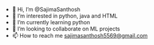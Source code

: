 - 👋 Hi, I’m @SajimaSanthosh
- 👀 I’m interested in python, java and HTML
- 🌱 I’m currently learning python
- 💞️ I’m looking to collaborate on ML projects
- 📫 How to reach me sajimasanthosh5569@gmail.com

<!---
SajimaSanthosh/SajimaSanthosh is a ✨ special ✨ repository because its `README.md` (this file) appears on your GitHub profile.
You can click the Preview link to take a look at your changes.
--->
